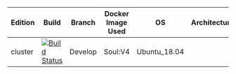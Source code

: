 Edition|Build|Branch|Docker Image Used|OS|Architecture|
---|---|---|---|---|---|
cluster|[![Build Status](http://tools.hansonrobotics.com:6501/buildStatus/icon?job=Soul_job%2Fdevelop)](http://tools.hansonrobotics.com:6501/job/Soul_job/job/develop/)|Develop|Soul:V4|Ubuntu_18.04|
